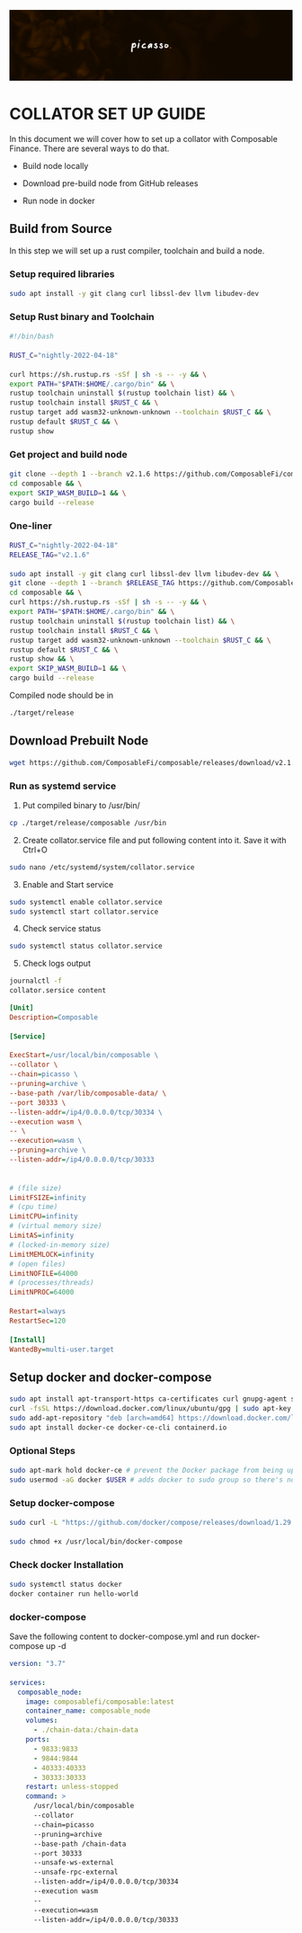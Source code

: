 ![picasso_banner](./picasso-banner.png)


# COLLATOR SET UP GUIDE

In this document we will cover how to set up a collator with Composable 
Finance. There are several ways to do that.

* Build node locally

* Download pre-build node from GitHub releases

* Run node in docker

## Build from Source

In this step we will set up a rust compiler, toolchain and build a node.

### Setup required libraries

```sh
sudo apt install -y git clang curl libssl-dev llvm libudev-dev
```

### Setup Rust binary and Toolchain

```sh
#!/bin/bash

RUST_C="nightly-2022-04-18"

curl https://sh.rustup.rs -sSf | sh -s -- -y && \
export PATH="$PATH:$HOME/.cargo/bin" && \
rustup toolchain uninstall $(rustup toolchain list) && \
rustup toolchain install $RUST_C && \
rustup target add wasm32-unknown-unknown --toolchain $RUST_C && \
rustup default $RUST_C && \
rustup show
```

### Get project and build node

```sh
git clone --depth 1 --branch v2.1.6 https://github.com/ComposableFi/composable.git && \
cd composable && \
export SKIP_WASM_BUILD=1 && \
cargo build --release
```

### One-liner
```sh
RUST_C="nightly-2022-04-18"
RELEASE_TAG="v2.1.6"

sudo apt install -y git clang curl libssl-dev llvm libudev-dev && \
git clone --depth 1 --branch $RELEASE_TAG https://github.com/ComposableFi/composable.git && \
cd composable && \
curl https://sh.rustup.rs -sSf | sh -s -- -y && \
export PATH="$PATH:$HOME/.cargo/bin" && \
rustup toolchain uninstall $(rustup toolchain list) && \
rustup toolchain install $RUST_C && \
rustup target add wasm32-unknown-unknown --toolchain $RUST_C && \
rustup default $RUST_C && \
rustup show && \
export SKIP_WASM_BUILD=1 && \
cargo build --release
```

Compiled node should be in
```sh
./target/release
```

## Download Prebuilt Node

```sh
wget https://github.com/ComposableFi/composable/releases/download/v2.1.6/composable
```

### Run as systemd service

1. Put compiled binary to /usr/bin/

```sh
cp ./target/release/composable /usr/bin
```

2. Create collator.service file and put following content into it. Save it with Ctrl+O

```sh
sudo nano /etc/systemd/system/collator.service
```

3. Enable and Start service

```sh
sudo systemctl enable collator.service
sudo systemctl start collator.service
```

4. Check service status

```sh
sudo systemctl status collator.service
```

5. Check logs output

```sh
journalctl -f
collator.sersice content
```

```ini
[Unit]
Description=Composable

[Service]

ExecStart=/usr/local/bin/сomposable \
--collator \
--chain=picasso \
--pruning=archive \
--base-path /var/lib/composable-data/ \
--port 30333 \
--listen-addr=/ip4/0.0.0.0/tcp/30334 \
--execution wasm \
-- \
--execution=wasm \
--pruning=archive \
--listen-addr=/ip4/0.0.0.0/tcp/30333


# (file size)
LimitFSIZE=infinity
# (cpu time)
LimitCPU=infinity
# (virtual memory size)
LimitAS=infinity
# (locked-in-memory size)
LimitMEMLOCK=infinity
# (open files)
LimitNOFILE=64000
# (processes/threads)
LimitNPROC=64000

Restart=always
RestartSec=120

[Install]
WantedBy=multi-user.target
```

## Setup docker and docker-compose

```sh 
sudo apt install apt-transport-https ca-certificates curl gnupg-agent software-properties-common 
curl -fsSL https://download.docker.com/linux/ubuntu/gpg | sudo apt-key add -
sudo add-apt-repository "deb [arch=amd64] https://download.docker.com/linux/ubuntu $(lsb_release -cs) stable"
sudo apt install docker-ce docker-ce-cli containerd.io
```

### Optional Steps

```sh
sudo apt-mark hold docker-ce # prevent the Docker package from being updated, so no sudden updates and process interuption
sudo usermod -aG docker $USER # adds docker to sudo group so there's no need to run it from root
```

### Setup docker-compose

```sh
sudo curl -L "https://github.com/docker/compose/releases/download/1.29.2/docker-compose-$(uname -s)-$(uname -m)" -o /usr/local/bin/docker-compose

sudo chmod +x /usr/local/bin/docker-compose
```

### Check docker Installation

```sh
sudo systemctl status docker
docker container run hello-world
```

### docker-compose

Save the following content to docker-compose.yml and run docker-compose up -d

```yml
version: "3.7"

services:
  composable_node:
    image: composablefi/composable:latest
    container_name: composable_node
    volumes:
      - ./chain-data:/chain-data
    ports:
      - 9833:9833
      - 9844:9844
      - 40333:40333
      - 30333:30333
    restart: unless-stopped
    command: >
      /usr/local/bin/сomposable
      --collator 
      --chain=picasso
      --pruning=archive
      --base-path /chain-data
      --port 30333
      --unsafe-ws-external
      --unsafe-rpc-external
      --listen-addr=/ip4/0.0.0.0/tcp/30334
      --execution wasm
      --
      --execution=wasm 
      --listen-addr=/ip4/0.0.0.0/tcp/30333
```

